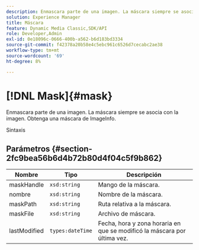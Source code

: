 ```yaml
---
description: Enmascara parte de una imagen. La máscara siempre se asocia con la imagen. Obtenga una máscara de ImageInfo.
solution: Experience Manager
title: Máscara
feature: Dynamic Media Classic,SDK/API
role: Developer,Admin
exl-id: 0e18096c-0666-400b-a562-b6d183bd3334
source-git-commit: f42378a20b58e4c5ebc961c6526d7cecabc2ae38
workflow-type: tm+mt
source-wordcount: '69'
ht-degree: 8%

---
```


# [!DNL Mask]{#mask}

Enmascara parte de una imagen. La máscara siempre se asocia con la imagen. Obtenga una máscara de ImageInfo.

Sintaxis

## Parámetros {#section-2fc9bea56b6d4b72b80d4f04c5f9b862}

| Nombre | Tipo | Descripción |
|---|---|---|
| maskHandle | `xsd:string` | Mango de la máscara. |
| nombre | `xsd:string` | Nombre de la máscara. |
| maskPath | `xsd:string` | Ruta relativa a la máscara. |
| maskFile | `xsd:string` | Archivo de máscara. |
| lastModified | `types:dateTime` | Fecha, hora y zona horaria en que se modificó la máscara por última vez. |
